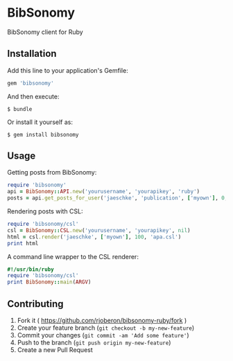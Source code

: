 # BibSonomy

BibSonomy client for Ruby

## Installation

Add this line to your application's Gemfile:

```ruby
gem 'bibsonomy'
```

And then execute:

    $ bundle

Or install it yourself as:

    $ gem install bibsonomy

## Usage

Getting posts from BibSonomy:

```ruby
require 'bibsonomy'
api = BibSonomy::API.new('yourusername', 'yourapikey', 'ruby')
posts = api.get_posts_for_user('jaeschke', 'publication', ['myown'], 0, 20)
```

Rendering posts with CSL:

```ruby
require 'bibsonomy/csl'
csl = BibSonomy::CSL.new('yourusername', 'yourapikey', nil)
html = csl.render('jaeschke', ['myown'], 100, 'apa.csl')
print html
```

A command line wrapper to the CSL renderer:
```ruby
#!/usr/bin/ruby
require 'bibsonomy/csl'
print BibSonomy::main(ARGV)
```

## Contributing

1. Fork it ( https://github.com/rjoberon/bibsonomy-ruby/fork )
2. Create your feature branch (`git checkout -b my-new-feature`)
3. Commit your changes (`git commit -am 'Add some feature'`)
4. Push to the branch (`git push origin my-new-feature`)
5. Create a new Pull Request
